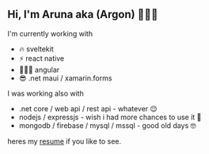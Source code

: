 ## Hi, I'm Aruna aka (Argon) 👨🏻‍💻

I'm currently working with 
  - 🔥 sveltekit
  - ⚡️ react native
  - 👨🏻‍💻 angular
  - 😎 .net maui / xamarin.forms

I was working also with
  - .net core / web api / rest api - whatever 😌
  - nodejs / expressjs - wish i had more chances to use it 🥺
  - mongodb / firebase / mysql / mssql - good old days 🤓

heres my [resume](https://dhc5u8b4iht6q.cloudfront.net/websites/arunaw/Aruna_Wickramasinghe.pdf) if you like to see.






